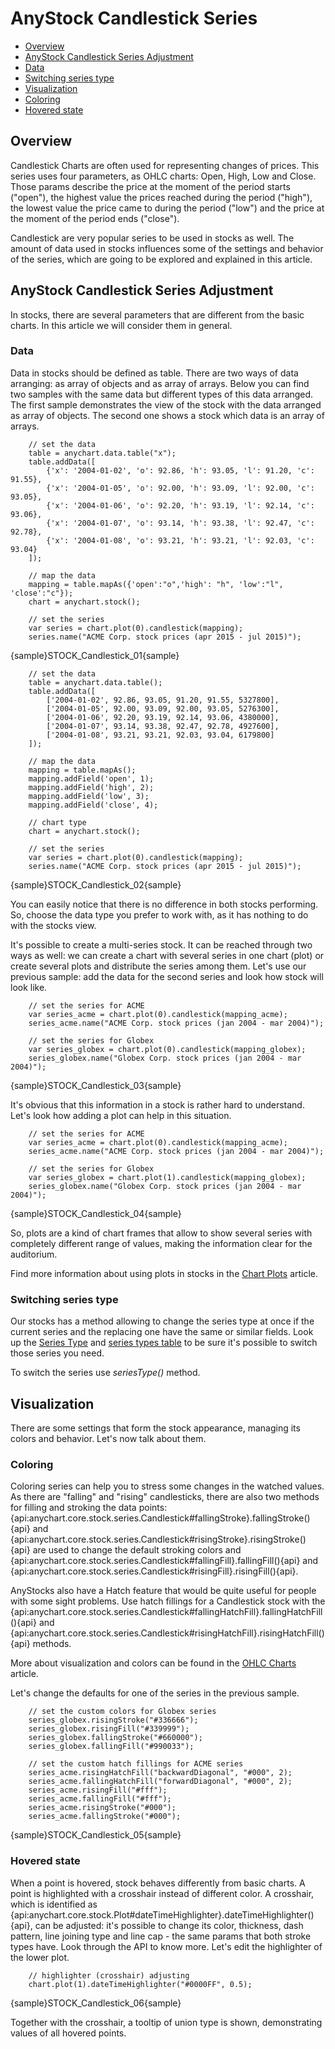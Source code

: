 # AnyStock Candlestick Series

* [Overview](#overview)
* [AnyStock Candlestick Series Adjustment](#anystock_candlestick_series_adjustment)
 * [Data](#data)
 * [Switching series type](#switching_series_type)
* [Visualization](#visualization)
 * [Coloring](#coloring)
 * [Hovered state](#hovered_state)

## Overview

Candlestick Charts are often used for representing changes of prices. This series uses four parameters, as OHLC charts: Open, High, Low and Close. Those params describe the price at the moment of the period starts ("open"), the highest value the prices reached during the period ("high"), the lowest value the price came to during the period ("low") and the price at the moment of the period ends ("close").

Candlestick are very popular series to be used in stocks as well. The amount of data used in stocks influences some of the settings and behavior of the series, which are going to be explored and explained in this article.

## AnyStock Candlestick Series Adjustment

In stocks, there are several parameters that are different from the basic charts. In this article we will consider them in general.

### Data

Data in stocks should be defined as table. There are two ways of data arranging: as array of objects and as array of arrays. Below you can find two samples with the same data but different types of this data arranged. The first sample demonstrates the view of the stock with the data arranged as array of objects. The second one shows a stock which data is an array of arrays.

```
	// set the data
    table = anychart.data.table("x");
    table.addData([
        {'x': '2004-01-02', 'o': 92.86, 'h': 93.05, 'l': 91.20, 'c': 91.55},
        {'x': '2004-01-05', 'o': 92.00, 'h': 93.09, 'l': 92.00, 'c': 93.05},
        {'x': '2004-01-06', 'o': 92.20, 'h': 93.19, 'l': 92.14, 'c': 93.06},
        {'x': '2004-01-07', 'o': 93.14, 'h': 93.38, 'l': 92.47, 'c': 92.78},
        {'x': '2004-01-08', 'o': 93.21, 'h': 93.21, 'l': 92.03, 'c': 93.04}
    ]);
  
    // map the data
    mapping = table.mapAs({'open':"o",'high': "h", 'low':"l", 'close':"c"});
    chart = anychart.stock();

    // set the series
    var series = chart.plot(0).candlestick(mapping);
    series.name("ACME Corp. stock prices (apr 2015 - jul 2015)");
```

{sample}STOCK\_Candlestick\_01{sample}

```
	// set the data
    table = anychart.data.table();
    table.addData([
        ['2004-01-02', 92.86, 93.05, 91.20, 91.55, 5327800],
        ['2004-01-05', 92.00, 93.09, 92.00, 93.05, 5276300],
        ['2004-01-06', 92.20, 93.19, 92.14, 93.06, 4380000],
        ['2004-01-07', 93.14, 93.38, 92.47, 92.78, 4927600],
        ['2004-01-08', 93.21, 93.21, 92.03, 93.04, 6179800]
    ]);
  
    // map the data
    mapping = table.mapAs();
    mapping.addField('open', 1);
    mapping.addField('high', 2);
    mapping.addField('low', 3);
    mapping.addField('close', 4);

    // chart type
    chart = anychart.stock();

    // set the series
    var series = chart.plot(0).candlestick(mapping);
    series.name("ACME Corp. stock prices (apr 2015 - jul 2015)");
```

{sample}STOCK\_Candlestick\_02{sample}

You can easily notice that there is no difference in both stocks performing. So, choose the data type you prefer to work with, as it has nothing to do with the stocks view.

It's possible to create a multi-series stock. It can be reached through two ways as well: we can create a chart with several series in one chart (plot) or create several plots and distribute the series among them. Let's use our previous sample: add the data for the second series and look how stock will look like.

```
    // set the series for ACME
    var series_acme = chart.plot(0).candlestick(mapping_acme);
    series_acme.name("ACME Corp. stock prices (jan 2004 - mar 2004)");

    // set the series for Globex
    var series_globex = chart.plot(0).candlestick(mapping_globex);
    series_globex.name("Globex Corp. stock prices (jan 2004 - mar 2004)");
```

{sample}STOCK\_Candlestick\_03{sample}

It's obvious that this information in a stock is rather hard to understand. Let's look how adding a plot can help in this situation.

```
    // set the series for ACME
    var series_acme = chart.plot(0).candlestick(mapping_acme);
    series_acme.name("ACME Corp. stock prices (jan 2004 - mar 2004)");

    // set the series for Globex
    var series_globex = chart.plot(1).candlestick(mapping_globex);
    series_globex.name("Globex Corp. stock prices (jan 2004 - mar 2004)");
```

{sample}STOCK\_Candlestick\_04{sample}

So, plots are a kind of chart frames that allow to show several series with completely different range of values, making the information clear for the auditorium.  

Find more information about using plots in stocks in the [Chart Plots](../Chart_Plots) article.


### Switching series type

Our stocks has a method allowing to change the series type at once if the current series and the replacing one have the same or similar fields. Look up the [Series Type](Series_Type) and [series types table](Supported_Series#list_of_supported_series) to be sure it's possible to switch those series you need.

To switch the series use *seriesType()* method.


## Visualization

There are some settings that form the stock appearance, managing its colors and behavior. Let's now talk about them.

### Coloring

Coloring series can help you to stress some changes in the watched values. As there are "falling" and "rising" candlesticks, there are also two methods for filling and stroking the data points: {api:anychart.core.stock.series.Candlestick#fallingStroke}.fallingStroke(){api} and {api:anychart.core.stock.series.Candlestick#risingStroke}.risingStroke(){api} are used to change the default stroking colors and {api:anychart.core.stock.series.Candlestick#fallingFill}.fallingFill(){api} and {api:anychart.core.stock.series.Candlestick#risingFill}.risingFill(){api}.

AnyStocks also have a Hatch feature that would be quite useful for people with some sight problems. Use hatch fillings for a Candlestick stock with the {api:anychart.core.stock.series.Candlestick#fallingHatchFill}.fallingHatchFill(){api} and {api:anychart.core.stock.series.Candlestick#risingHatchFill}.risingHatchFill(){api} methods.

More about visualization and colors can be found in the [OHLC Charts](../../Basic_Charts_Types/OHLC_Chart#visualization) article.

Let's change the defaults for one of the series in the previous sample.

```
	// set the custom colors for Globex series
    series_globex.risingStroke("#336666");
    series_globex.risingFill("#339999");
    series_globex.fallingStroke("#660000");
    series_globex.fallingFill("#990033");

    // set the custom hatch fillings for ACME series
    series_acme.risingHatchFill("backwardDiagonal", "#000", 2);
    series_acme.fallingHatchFill("forwardDiagonal", "#000", 2);
    series_acme.risingFill("#fff");
    series_acme.fallingFill("#fff");
    series_acme.risingStroke("#000");
    series_acme.fallingStroke("#000");
```

{sample}STOCK\_Candlestick\_05{sample}

### Hovered state

When a point is hovered, stock behaves differently from basic charts. A point is highlighted with a crosshair instead of different color. A crosshair, which is identified as {api:anychart.core.stock.Plot#dateTimeHighlighter}.dateTimeHighlighter(){api}, can be adjusted: it's possible to change its color, thickness, dash pattern, line joining type and line cap - the same params that both stroke types have. Look through the API to know more. Let's edit the highlighter of the lower plot.

```
	// highlighter (crosshair) adjusting
    chart.plot(1).dateTimeHighlighter("#0000FF", 0.5);
```

{sample}STOCK\_Candlestick\_06{sample}

Together with the crosshair, a tooltip of union type is shown, demonstrating values of all hovered points. 
